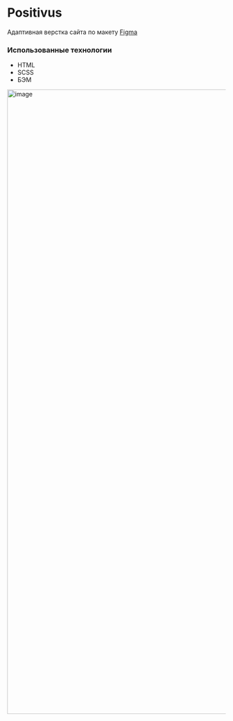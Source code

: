 # Positivus
Адаптивная верстка сайта по макету [Figma](https://www.figma.com/design/racHPrMNd7jO0XgXQPpE7w/Positivus-Landing-Page-Design--Community-?node-id=403-333&p=f&t=tzTXK3w48rEQg7mc-0)

### Использованные технологии
 - HTML
 - SCSS
 - БЭМ

<img width="1440" alt="image" src="https://github.com/user-attachments/assets/418c40ea-a581-4f82-9200-a3865b6b946e" />
